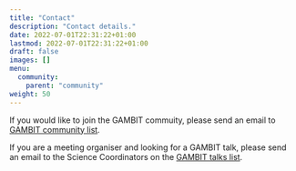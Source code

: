```yaml
---
title: "Contact"
description: "Contact details."
date: 2022-07-01T22:31:22+01:00
lastmod: 2022-07-01T22:31:22+01:00
draft: false
images: []
menu:
  community:
    parent: "community"
weight: 50
---
```


If you would like to join the GAMBIT commuity, please send an email to <a href="mailto:gambit-community@projects.hepforge.org">GAMBIT community list</a>.

If you are a meeting organiser and looking for a GAMBIT talk, please send an email to the Science Coordinators on the <a href="mailto:gambit-talks@projects.hepforge.org">GAMBIT talks list</a>.